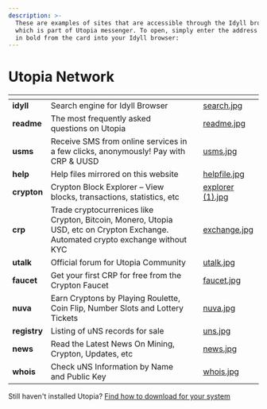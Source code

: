 ```yaml
---
description: >-
  These are examples of sites that are accessible through the Idyll browser,
  which is part of Utopia messenger. To open, simply enter the address that is
  in bold from the card into your Idyll browser:
---
```


# Utopia Network

<table data-view="cards"><thead><tr><th></th><th></th><th></th><th data-hidden data-card-cover data-type="files"></th></tr></thead><tbody><tr><td><strong>idyll</strong></td><td>Search engine for Idyll Browser</td><td></td><td><a href=".gitbook/assets/search.jpg">search.jpg</a></td></tr><tr><td><strong>readme</strong></td><td>The most frequently asked questions on Utopia</td><td></td><td><a href=".gitbook/assets/readme.jpg">readme.jpg</a></td></tr><tr><td><strong>usms</strong></td><td>Receive SMS from online services in a few clicks, anonymously! Pay with CRP &#x26; UUSD</td><td></td><td><a href=".gitbook/assets/usms.jpg">usms.jpg</a></td></tr><tr><td><strong>help</strong></td><td>Help files mirrored on this website</td><td></td><td><a href=".gitbook/assets/helpfile.jpg">helpfile.jpg</a></td></tr><tr><td><strong>crypton</strong></td><td>Crypton Block Explorer – View blocks, transactions, statistics, etc</td><td></td><td><a href=".gitbook/assets/explorer (1).jpg">explorer (1).jpg</a></td></tr><tr><td><strong>crp</strong></td><td>Trade cryptocurrenices like Crypton, Bitcoin, Monero, Utopia USD, etc on Crypton Exchange. Automated crypto exchange without KYC</td><td></td><td><a href=".gitbook/assets/exchange.jpg">exchange.jpg</a></td></tr><tr><td><strong>utalk</strong></td><td>Official forum for Utopia Community</td><td></td><td><a href=".gitbook/assets/utalk.jpg">utalk.jpg</a></td></tr><tr><td><strong>faucet</strong></td><td>Get your first CRP for free from the Crypton Faucet</td><td></td><td><a href=".gitbook/assets/faucet.jpg">faucet.jpg</a></td></tr><tr><td><strong>nuva</strong></td><td>Earn Cryptons by Playing Roulette, Coin Flip, Number Slots and Lottery Tickets</td><td></td><td><a href=".gitbook/assets/nuva.jpg">nuva.jpg</a></td></tr><tr><td><strong>registry</strong></td><td>Listing of uNS records for sale</td><td></td><td><a href=".gitbook/assets/uns.jpg">uns.jpg</a></td></tr><tr><td><strong>news</strong></td><td>Read the Latest News On Mining, Crypton, Updates, etc</td><td></td><td><a href=".gitbook/assets/news.jpg">news.jpg</a></td></tr><tr><td><strong>whois</strong></td><td>Check uNS Information by Name and Public Key</td><td></td><td><a href=".gitbook/assets/whois.jpg">whois.jpg</a></td></tr></tbody></table>

Still haven't installed Utopia? [Find how to download for your system](https://udocs.gitbook.io/utopia-api/)
